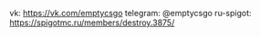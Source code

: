 vk: https://vk.com/emptycsgo
telegram: @emptycsgo
ru-spigot: https://spigotmc.ru/members/destroy.3875/
